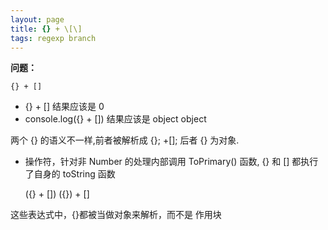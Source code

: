```yaml
---
layout: page
title: {} + \[\]
tags: regexp branch
---
```


**问题：**

    {} + []
 
    
- {} + [] 结果应该是 0
- console.log({} + []) 结果应该是 object object

两个 {} 的语义不一样,前者被解析成 {}; +[]; 后者 {} 为对象.

+ 操作符，针对非 Number 的处理内部调用 ToPrimary() 函数, {} 和 [] 都执行了自身的 toString 函数

    ({} + [])
    ({}) + []
    
这些表达式中，{}都被当做对象来解析，而不是 作用块


